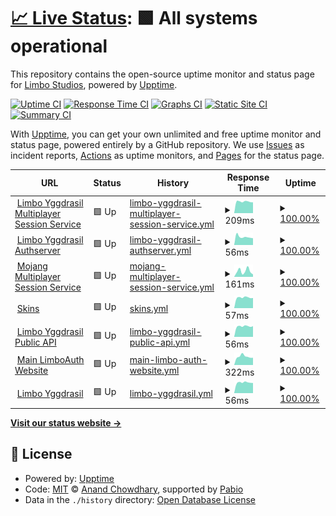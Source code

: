 # [📈 Live Status](https://status.lsmp.tech): <!--live status--> **🟩 All systems operational**

This repository contains the open-source uptime monitor and status page for [Limbo Studios](https://status.lsmp.tech), powered by [Upptime](https://github.com/upptime/upptime).

[![Uptime CI](https://github.com/Limbo-Studios/limbo-status-page/workflows/Uptime%20CI/badge.svg)](https://github.com/Limbo-Studios/limbo-status-page/actions?query=workflow%3A%22Uptime+CI%22)
[![Response Time CI](https://github.com/Limbo-Studios/limbo-status-page/workflows/Response%20Time%20CI/badge.svg)](https://github.com/Limbo-Studios/limbo-status-page/actions?query=workflow%3A%22Response+Time+CI%22)
[![Graphs CI](https://github.com/Limbo-Studios/limbo-status-page/workflows/Graphs%20CI/badge.svg)](https://github.com/Limbo-Studios/limbo-status-page/actions?query=workflow%3A%22Graphs+CI%22)
[![Static Site CI](https://github.com/Limbo-Studios/limbo-status-page/workflows/Static%20Site%20CI/badge.svg)](https://github.com/Limbo-Studios/limbo-status-page/actions?query=workflow%3A%22Static+Site+CI%22)
[![Summary CI](https://github.com/Limbo-Studios/limbo-status-page/workflows/Summary%20CI/badge.svg)](https://github.com/Limbo-Studios/limbo-status-page/actions?query=workflow%3A%22Summary+CI%22)

With [Upptime](https://upptime.js.org), you can get your own unlimited and free uptime monitor and status page, powered entirely by a GitHub repository. We use [Issues](https://github.com/Limbo-Studios/limbo-status-page/issues) as incident reports, [Actions](https://github.com/Limbo-Studios/limbo-status-page/actions) as uptime monitors, and [Pages](https://status.lsmp.tech) for the status page.

<!--start: status pages-->
<!-- This summary is generated by Upptime (https://github.com/upptime/upptime) -->
<!-- Do not edit this manually, your changes will be overwritten -->
<!-- prettier-ignore -->
| URL | Status | History | Response Time | Uptime |
| --- | ------ | ------- | ------------- | ------ |
| <img alt="" src="https://icons.duckduckgo.com/ip3/minecraft.everland.lsmp.tech.ico" height="13"> [Limbo Yggdrasil Multiplayer Session Service](https://minecraft.everland.lsmp.tech) | 🟩 Up | [limbo-yggdrasil-multiplayer-session-service.yml](https://github.com/Limbo-Studios/everland-status-page/commits/HEAD/history/limbo-yggdrasil-multiplayer-session-service.yml) | <details><summary><img alt="Response time graph" src="./graphs/limbo-yggdrasil-multiplayer-session-service/response-time-week.png" height="20"> 209ms</summary><br><a href="https://status.lsmp.tech/history/limbo-yggdrasil-multiplayer-session-service"><img alt="Response time 215" src="https://img.shields.io/endpoint?url=https%3A%2F%2Fraw.githubusercontent.com%2FLimbo-Studios%2Feverland-status-page%2FHEAD%2Fapi%2Flimbo-yggdrasil-multiplayer-session-service%2Fresponse-time.json"></a><br><a href="https://status.lsmp.tech/history/limbo-yggdrasil-multiplayer-session-service"><img alt="24-hour response time 188" src="https://img.shields.io/endpoint?url=https%3A%2F%2Fraw.githubusercontent.com%2FLimbo-Studios%2Feverland-status-page%2FHEAD%2Fapi%2Flimbo-yggdrasil-multiplayer-session-service%2Fresponse-time-day.json"></a><br><a href="https://status.lsmp.tech/history/limbo-yggdrasil-multiplayer-session-service"><img alt="7-day response time 209" src="https://img.shields.io/endpoint?url=https%3A%2F%2Fraw.githubusercontent.com%2FLimbo-Studios%2Feverland-status-page%2FHEAD%2Fapi%2Flimbo-yggdrasil-multiplayer-session-service%2Fresponse-time-week.json"></a><br><a href="https://status.lsmp.tech/history/limbo-yggdrasil-multiplayer-session-service"><img alt="30-day response time 217" src="https://img.shields.io/endpoint?url=https%3A%2F%2Fraw.githubusercontent.com%2FLimbo-Studios%2Feverland-status-page%2FHEAD%2Fapi%2Flimbo-yggdrasil-multiplayer-session-service%2Fresponse-time-month.json"></a><br><a href="https://status.lsmp.tech/history/limbo-yggdrasil-multiplayer-session-service"><img alt="1-year response time 215" src="https://img.shields.io/endpoint?url=https%3A%2F%2Fraw.githubusercontent.com%2FLimbo-Studios%2Feverland-status-page%2FHEAD%2Fapi%2Flimbo-yggdrasil-multiplayer-session-service%2Fresponse-time-year.json"></a></details> | <details><summary><a href="https://status.lsmp.tech/history/limbo-yggdrasil-multiplayer-session-service">100.00%</a></summary><a href="https://status.lsmp.tech/history/limbo-yggdrasil-multiplayer-session-service"><img alt="All-time uptime 99.86%" src="https://img.shields.io/endpoint?url=https%3A%2F%2Fraw.githubusercontent.com%2FLimbo-Studios%2Feverland-status-page%2FHEAD%2Fapi%2Flimbo-yggdrasil-multiplayer-session-service%2Fuptime.json"></a><br><a href="https://status.lsmp.tech/history/limbo-yggdrasil-multiplayer-session-service"><img alt="24-hour uptime 100.00%" src="https://img.shields.io/endpoint?url=https%3A%2F%2Fraw.githubusercontent.com%2FLimbo-Studios%2Feverland-status-page%2FHEAD%2Fapi%2Flimbo-yggdrasil-multiplayer-session-service%2Fuptime-day.json"></a><br><a href="https://status.lsmp.tech/history/limbo-yggdrasil-multiplayer-session-service"><img alt="7-day uptime 100.00%" src="https://img.shields.io/endpoint?url=https%3A%2F%2Fraw.githubusercontent.com%2FLimbo-Studios%2Feverland-status-page%2FHEAD%2Fapi%2Flimbo-yggdrasil-multiplayer-session-service%2Fuptime-week.json"></a><br><a href="https://status.lsmp.tech/history/limbo-yggdrasil-multiplayer-session-service"><img alt="30-day uptime 100.00%" src="https://img.shields.io/endpoint?url=https%3A%2F%2Fraw.githubusercontent.com%2FLimbo-Studios%2Feverland-status-page%2FHEAD%2Fapi%2Flimbo-yggdrasil-multiplayer-session-service%2Fuptime-month.json"></a><br><a href="https://status.lsmp.tech/history/limbo-yggdrasil-multiplayer-session-service"><img alt="1-year uptime 99.86%" src="https://img.shields.io/endpoint?url=https%3A%2F%2Fraw.githubusercontent.com%2FLimbo-Studios%2Feverland-status-page%2FHEAD%2Fapi%2Flimbo-yggdrasil-multiplayer-session-service%2Fuptime-year.json"></a></details>
| <img alt="" src="https://icons.duckduckgo.com/ip3/minecraft.everland.lsmp.tech.ico" height="13"> [Limbo Yggdrasil Authserver](https://minecraft.everland.lsmp.tech) | 🟩 Up | [limbo-yggdrasil-authserver.yml](https://github.com/Limbo-Studios/everland-status-page/commits/HEAD/history/limbo-yggdrasil-authserver.yml) | <details><summary><img alt="Response time graph" src="./graphs/limbo-yggdrasil-authserver/response-time-week.png" height="20"> 56ms</summary><br><a href="https://status.lsmp.tech/history/limbo-yggdrasil-authserver"><img alt="Response time 53" src="https://img.shields.io/endpoint?url=https%3A%2F%2Fraw.githubusercontent.com%2FLimbo-Studios%2Feverland-status-page%2FHEAD%2Fapi%2Flimbo-yggdrasil-authserver%2Fresponse-time.json"></a><br><a href="https://status.lsmp.tech/history/limbo-yggdrasil-authserver"><img alt="24-hour response time 51" src="https://img.shields.io/endpoint?url=https%3A%2F%2Fraw.githubusercontent.com%2FLimbo-Studios%2Feverland-status-page%2FHEAD%2Fapi%2Flimbo-yggdrasil-authserver%2Fresponse-time-day.json"></a><br><a href="https://status.lsmp.tech/history/limbo-yggdrasil-authserver"><img alt="7-day response time 56" src="https://img.shields.io/endpoint?url=https%3A%2F%2Fraw.githubusercontent.com%2FLimbo-Studios%2Feverland-status-page%2FHEAD%2Fapi%2Flimbo-yggdrasil-authserver%2Fresponse-time-week.json"></a><br><a href="https://status.lsmp.tech/history/limbo-yggdrasil-authserver"><img alt="30-day response time 54" src="https://img.shields.io/endpoint?url=https%3A%2F%2Fraw.githubusercontent.com%2FLimbo-Studios%2Feverland-status-page%2FHEAD%2Fapi%2Flimbo-yggdrasil-authserver%2Fresponse-time-month.json"></a><br><a href="https://status.lsmp.tech/history/limbo-yggdrasil-authserver"><img alt="1-year response time 53" src="https://img.shields.io/endpoint?url=https%3A%2F%2Fraw.githubusercontent.com%2FLimbo-Studios%2Feverland-status-page%2FHEAD%2Fapi%2Flimbo-yggdrasil-authserver%2Fresponse-time-year.json"></a></details> | <details><summary><a href="https://status.lsmp.tech/history/limbo-yggdrasil-authserver">100.00%</a></summary><a href="https://status.lsmp.tech/history/limbo-yggdrasil-authserver"><img alt="All-time uptime 99.86%" src="https://img.shields.io/endpoint?url=https%3A%2F%2Fraw.githubusercontent.com%2FLimbo-Studios%2Feverland-status-page%2FHEAD%2Fapi%2Flimbo-yggdrasil-authserver%2Fuptime.json"></a><br><a href="https://status.lsmp.tech/history/limbo-yggdrasil-authserver"><img alt="24-hour uptime 100.00%" src="https://img.shields.io/endpoint?url=https%3A%2F%2Fraw.githubusercontent.com%2FLimbo-Studios%2Feverland-status-page%2FHEAD%2Fapi%2Flimbo-yggdrasil-authserver%2Fuptime-day.json"></a><br><a href="https://status.lsmp.tech/history/limbo-yggdrasil-authserver"><img alt="7-day uptime 100.00%" src="https://img.shields.io/endpoint?url=https%3A%2F%2Fraw.githubusercontent.com%2FLimbo-Studios%2Feverland-status-page%2FHEAD%2Fapi%2Flimbo-yggdrasil-authserver%2Fuptime-week.json"></a><br><a href="https://status.lsmp.tech/history/limbo-yggdrasil-authserver"><img alt="30-day uptime 100.00%" src="https://img.shields.io/endpoint?url=https%3A%2F%2Fraw.githubusercontent.com%2FLimbo-Studios%2Feverland-status-page%2FHEAD%2Fapi%2Flimbo-yggdrasil-authserver%2Fuptime-month.json"></a><br><a href="https://status.lsmp.tech/history/limbo-yggdrasil-authserver"><img alt="1-year uptime 99.86%" src="https://img.shields.io/endpoint?url=https%3A%2F%2Fraw.githubusercontent.com%2FLimbo-Studios%2Feverland-status-page%2FHEAD%2Fapi%2Flimbo-yggdrasil-authserver%2Fuptime-year.json"></a></details>
| <img alt="" src="https://icons.duckduckgo.com/ip3/session.minecraft.net.ico" height="13"> [Mojang Multiplayer Session Service](http://session.minecraft.net) | 🟩 Up | [mojang-multiplayer-session-service.yml](https://github.com/Limbo-Studios/everland-status-page/commits/HEAD/history/mojang-multiplayer-session-service.yml) | <details><summary><img alt="Response time graph" src="./graphs/mojang-multiplayer-session-service/response-time-week.png" height="20"> 161ms</summary><br><a href="https://status.lsmp.tech/history/mojang-multiplayer-session-service"><img alt="Response time 134" src="https://img.shields.io/endpoint?url=https%3A%2F%2Fraw.githubusercontent.com%2FLimbo-Studios%2Feverland-status-page%2FHEAD%2Fapi%2Fmojang-multiplayer-session-service%2Fresponse-time.json"></a><br><a href="https://status.lsmp.tech/history/mojang-multiplayer-session-service"><img alt="24-hour response time 42" src="https://img.shields.io/endpoint?url=https%3A%2F%2Fraw.githubusercontent.com%2FLimbo-Studios%2Feverland-status-page%2FHEAD%2Fapi%2Fmojang-multiplayer-session-service%2Fresponse-time-day.json"></a><br><a href="https://status.lsmp.tech/history/mojang-multiplayer-session-service"><img alt="7-day response time 161" src="https://img.shields.io/endpoint?url=https%3A%2F%2Fraw.githubusercontent.com%2FLimbo-Studios%2Feverland-status-page%2FHEAD%2Fapi%2Fmojang-multiplayer-session-service%2Fresponse-time-week.json"></a><br><a href="https://status.lsmp.tech/history/mojang-multiplayer-session-service"><img alt="30-day response time 126" src="https://img.shields.io/endpoint?url=https%3A%2F%2Fraw.githubusercontent.com%2FLimbo-Studios%2Feverland-status-page%2FHEAD%2Fapi%2Fmojang-multiplayer-session-service%2Fresponse-time-month.json"></a><br><a href="https://status.lsmp.tech/history/mojang-multiplayer-session-service"><img alt="1-year response time 134" src="https://img.shields.io/endpoint?url=https%3A%2F%2Fraw.githubusercontent.com%2FLimbo-Studios%2Feverland-status-page%2FHEAD%2Fapi%2Fmojang-multiplayer-session-service%2Fresponse-time-year.json"></a></details> | <details><summary><a href="https://status.lsmp.tech/history/mojang-multiplayer-session-service">100.00%</a></summary><a href="https://status.lsmp.tech/history/mojang-multiplayer-session-service"><img alt="All-time uptime 100.00%" src="https://img.shields.io/endpoint?url=https%3A%2F%2Fraw.githubusercontent.com%2FLimbo-Studios%2Feverland-status-page%2FHEAD%2Fapi%2Fmojang-multiplayer-session-service%2Fuptime.json"></a><br><a href="https://status.lsmp.tech/history/mojang-multiplayer-session-service"><img alt="24-hour uptime 100.00%" src="https://img.shields.io/endpoint?url=https%3A%2F%2Fraw.githubusercontent.com%2FLimbo-Studios%2Feverland-status-page%2FHEAD%2Fapi%2Fmojang-multiplayer-session-service%2Fuptime-day.json"></a><br><a href="https://status.lsmp.tech/history/mojang-multiplayer-session-service"><img alt="7-day uptime 100.00%" src="https://img.shields.io/endpoint?url=https%3A%2F%2Fraw.githubusercontent.com%2FLimbo-Studios%2Feverland-status-page%2FHEAD%2Fapi%2Fmojang-multiplayer-session-service%2Fuptime-week.json"></a><br><a href="https://status.lsmp.tech/history/mojang-multiplayer-session-service"><img alt="30-day uptime 100.00%" src="https://img.shields.io/endpoint?url=https%3A%2F%2Fraw.githubusercontent.com%2FLimbo-Studios%2Feverland-status-page%2FHEAD%2Fapi%2Fmojang-multiplayer-session-service%2Fuptime-month.json"></a><br><a href="https://status.lsmp.tech/history/mojang-multiplayer-session-service"><img alt="1-year uptime 100.00%" src="https://img.shields.io/endpoint?url=https%3A%2F%2Fraw.githubusercontent.com%2FLimbo-Studios%2Feverland-status-page%2FHEAD%2Fapi%2Fmojang-multiplayer-session-service%2Fuptime-year.json"></a></details>
| <img alt="" src="https://icons.duckduckgo.com/ip3/minecraft.everland.lsmp.tech.ico" height="13"> [Skins](https://minecraft.everland.lsmp.tech) | 🟩 Up | [skins.yml](https://github.com/Limbo-Studios/everland-status-page/commits/HEAD/history/skins.yml) | <details><summary><img alt="Response time graph" src="./graphs/skins/response-time-week.png" height="20"> 57ms</summary><br><a href="https://status.lsmp.tech/history/skins"><img alt="Response time 52" src="https://img.shields.io/endpoint?url=https%3A%2F%2Fraw.githubusercontent.com%2FLimbo-Studios%2Feverland-status-page%2FHEAD%2Fapi%2Fskins%2Fresponse-time.json"></a><br><a href="https://status.lsmp.tech/history/skins"><img alt="24-hour response time 54" src="https://img.shields.io/endpoint?url=https%3A%2F%2Fraw.githubusercontent.com%2FLimbo-Studios%2Feverland-status-page%2FHEAD%2Fapi%2Fskins%2Fresponse-time-day.json"></a><br><a href="https://status.lsmp.tech/history/skins"><img alt="7-day response time 57" src="https://img.shields.io/endpoint?url=https%3A%2F%2Fraw.githubusercontent.com%2FLimbo-Studios%2Feverland-status-page%2FHEAD%2Fapi%2Fskins%2Fresponse-time-week.json"></a><br><a href="https://status.lsmp.tech/history/skins"><img alt="30-day response time 53" src="https://img.shields.io/endpoint?url=https%3A%2F%2Fraw.githubusercontent.com%2FLimbo-Studios%2Feverland-status-page%2FHEAD%2Fapi%2Fskins%2Fresponse-time-month.json"></a><br><a href="https://status.lsmp.tech/history/skins"><img alt="1-year response time 52" src="https://img.shields.io/endpoint?url=https%3A%2F%2Fraw.githubusercontent.com%2FLimbo-Studios%2Feverland-status-page%2FHEAD%2Fapi%2Fskins%2Fresponse-time-year.json"></a></details> | <details><summary><a href="https://status.lsmp.tech/history/skins">100.00%</a></summary><a href="https://status.lsmp.tech/history/skins"><img alt="All-time uptime 99.86%" src="https://img.shields.io/endpoint?url=https%3A%2F%2Fraw.githubusercontent.com%2FLimbo-Studios%2Feverland-status-page%2FHEAD%2Fapi%2Fskins%2Fuptime.json"></a><br><a href="https://status.lsmp.tech/history/skins"><img alt="24-hour uptime 100.00%" src="https://img.shields.io/endpoint?url=https%3A%2F%2Fraw.githubusercontent.com%2FLimbo-Studios%2Feverland-status-page%2FHEAD%2Fapi%2Fskins%2Fuptime-day.json"></a><br><a href="https://status.lsmp.tech/history/skins"><img alt="7-day uptime 100.00%" src="https://img.shields.io/endpoint?url=https%3A%2F%2Fraw.githubusercontent.com%2FLimbo-Studios%2Feverland-status-page%2FHEAD%2Fapi%2Fskins%2Fuptime-week.json"></a><br><a href="https://status.lsmp.tech/history/skins"><img alt="30-day uptime 100.00%" src="https://img.shields.io/endpoint?url=https%3A%2F%2Fraw.githubusercontent.com%2FLimbo-Studios%2Feverland-status-page%2FHEAD%2Fapi%2Fskins%2Fuptime-month.json"></a><br><a href="https://status.lsmp.tech/history/skins"><img alt="1-year uptime 99.86%" src="https://img.shields.io/endpoint?url=https%3A%2F%2Fraw.githubusercontent.com%2FLimbo-Studios%2Feverland-status-page%2FHEAD%2Fapi%2Fskins%2Fuptime-year.json"></a></details>
| <img alt="" src="https://icons.duckduckgo.com/ip3/minecraft.everland.lsmp.tech.ico" height="13"> [Limbo Yggdrasil Public API](https://minecraft.everland.lsmp.tech/authlib-injector) | 🟩 Up | [limbo-yggdrasil-public-api.yml](https://github.com/Limbo-Studios/everland-status-page/commits/HEAD/history/limbo-yggdrasil-public-api.yml) | <details><summary><img alt="Response time graph" src="./graphs/limbo-yggdrasil-public-api/response-time-week.png" height="20"> 56ms</summary><br><a href="https://status.lsmp.tech/history/limbo-yggdrasil-public-api"><img alt="Response time 52" src="https://img.shields.io/endpoint?url=https%3A%2F%2Fraw.githubusercontent.com%2FLimbo-Studios%2Feverland-status-page%2FHEAD%2Fapi%2Flimbo-yggdrasil-public-api%2Fresponse-time.json"></a><br><a href="https://status.lsmp.tech/history/limbo-yggdrasil-public-api"><img alt="24-hour response time 51" src="https://img.shields.io/endpoint?url=https%3A%2F%2Fraw.githubusercontent.com%2FLimbo-Studios%2Feverland-status-page%2FHEAD%2Fapi%2Flimbo-yggdrasil-public-api%2Fresponse-time-day.json"></a><br><a href="https://status.lsmp.tech/history/limbo-yggdrasil-public-api"><img alt="7-day response time 56" src="https://img.shields.io/endpoint?url=https%3A%2F%2Fraw.githubusercontent.com%2FLimbo-Studios%2Feverland-status-page%2FHEAD%2Fapi%2Flimbo-yggdrasil-public-api%2Fresponse-time-week.json"></a><br><a href="https://status.lsmp.tech/history/limbo-yggdrasil-public-api"><img alt="30-day response time 53" src="https://img.shields.io/endpoint?url=https%3A%2F%2Fraw.githubusercontent.com%2FLimbo-Studios%2Feverland-status-page%2FHEAD%2Fapi%2Flimbo-yggdrasil-public-api%2Fresponse-time-month.json"></a><br><a href="https://status.lsmp.tech/history/limbo-yggdrasil-public-api"><img alt="1-year response time 52" src="https://img.shields.io/endpoint?url=https%3A%2F%2Fraw.githubusercontent.com%2FLimbo-Studios%2Feverland-status-page%2FHEAD%2Fapi%2Flimbo-yggdrasil-public-api%2Fresponse-time-year.json"></a></details> | <details><summary><a href="https://status.lsmp.tech/history/limbo-yggdrasil-public-api">100.00%</a></summary><a href="https://status.lsmp.tech/history/limbo-yggdrasil-public-api"><img alt="All-time uptime 99.86%" src="https://img.shields.io/endpoint?url=https%3A%2F%2Fraw.githubusercontent.com%2FLimbo-Studios%2Feverland-status-page%2FHEAD%2Fapi%2Flimbo-yggdrasil-public-api%2Fuptime.json"></a><br><a href="https://status.lsmp.tech/history/limbo-yggdrasil-public-api"><img alt="24-hour uptime 100.00%" src="https://img.shields.io/endpoint?url=https%3A%2F%2Fraw.githubusercontent.com%2FLimbo-Studios%2Feverland-status-page%2FHEAD%2Fapi%2Flimbo-yggdrasil-public-api%2Fuptime-day.json"></a><br><a href="https://status.lsmp.tech/history/limbo-yggdrasil-public-api"><img alt="7-day uptime 100.00%" src="https://img.shields.io/endpoint?url=https%3A%2F%2Fraw.githubusercontent.com%2FLimbo-Studios%2Feverland-status-page%2FHEAD%2Fapi%2Flimbo-yggdrasil-public-api%2Fuptime-week.json"></a><br><a href="https://status.lsmp.tech/history/limbo-yggdrasil-public-api"><img alt="30-day uptime 100.00%" src="https://img.shields.io/endpoint?url=https%3A%2F%2Fraw.githubusercontent.com%2FLimbo-Studios%2Feverland-status-page%2FHEAD%2Fapi%2Flimbo-yggdrasil-public-api%2Fuptime-month.json"></a><br><a href="https://status.lsmp.tech/history/limbo-yggdrasil-public-api"><img alt="1-year uptime 99.86%" src="https://img.shields.io/endpoint?url=https%3A%2F%2Fraw.githubusercontent.com%2FLimbo-Studios%2Feverland-status-page%2FHEAD%2Fapi%2Flimbo-yggdrasil-public-api%2Fuptime-year.json"></a></details>
| <img alt="" src="https://icons.duckduckgo.com/ip3/auth.everland.lsmp.tech.ico" height="13"> [Main LimboAuth Website](https://auth.everland.lsmp.tech/) | 🟩 Up | [main-limbo-auth-website.yml](https://github.com/Limbo-Studios/everland-status-page/commits/HEAD/history/main-limbo-auth-website.yml) | <details><summary><img alt="Response time graph" src="./graphs/main-limbo-auth-website/response-time-week.png" height="20"> 322ms</summary><br><a href="https://status.lsmp.tech/history/main-limbo-auth-website"><img alt="Response time 334" src="https://img.shields.io/endpoint?url=https%3A%2F%2Fraw.githubusercontent.com%2FLimbo-Studios%2Feverland-status-page%2FHEAD%2Fapi%2Fmain-limbo-auth-website%2Fresponse-time.json"></a><br><a href="https://status.lsmp.tech/history/main-limbo-auth-website"><img alt="24-hour response time 306" src="https://img.shields.io/endpoint?url=https%3A%2F%2Fraw.githubusercontent.com%2FLimbo-Studios%2Feverland-status-page%2FHEAD%2Fapi%2Fmain-limbo-auth-website%2Fresponse-time-day.json"></a><br><a href="https://status.lsmp.tech/history/main-limbo-auth-website"><img alt="7-day response time 322" src="https://img.shields.io/endpoint?url=https%3A%2F%2Fraw.githubusercontent.com%2FLimbo-Studios%2Feverland-status-page%2FHEAD%2Fapi%2Fmain-limbo-auth-website%2Fresponse-time-week.json"></a><br><a href="https://status.lsmp.tech/history/main-limbo-auth-website"><img alt="30-day response time 309" src="https://img.shields.io/endpoint?url=https%3A%2F%2Fraw.githubusercontent.com%2FLimbo-Studios%2Feverland-status-page%2FHEAD%2Fapi%2Fmain-limbo-auth-website%2Fresponse-time-month.json"></a><br><a href="https://status.lsmp.tech/history/main-limbo-auth-website"><img alt="1-year response time 334" src="https://img.shields.io/endpoint?url=https%3A%2F%2Fraw.githubusercontent.com%2FLimbo-Studios%2Feverland-status-page%2FHEAD%2Fapi%2Fmain-limbo-auth-website%2Fresponse-time-year.json"></a></details> | <details><summary><a href="https://status.lsmp.tech/history/main-limbo-auth-website">100.00%</a></summary><a href="https://status.lsmp.tech/history/main-limbo-auth-website"><img alt="All-time uptime 99.80%" src="https://img.shields.io/endpoint?url=https%3A%2F%2Fraw.githubusercontent.com%2FLimbo-Studios%2Feverland-status-page%2FHEAD%2Fapi%2Fmain-limbo-auth-website%2Fuptime.json"></a><br><a href="https://status.lsmp.tech/history/main-limbo-auth-website"><img alt="24-hour uptime 100.00%" src="https://img.shields.io/endpoint?url=https%3A%2F%2Fraw.githubusercontent.com%2FLimbo-Studios%2Feverland-status-page%2FHEAD%2Fapi%2Fmain-limbo-auth-website%2Fuptime-day.json"></a><br><a href="https://status.lsmp.tech/history/main-limbo-auth-website"><img alt="7-day uptime 100.00%" src="https://img.shields.io/endpoint?url=https%3A%2F%2Fraw.githubusercontent.com%2FLimbo-Studios%2Feverland-status-page%2FHEAD%2Fapi%2Fmain-limbo-auth-website%2Fuptime-week.json"></a><br><a href="https://status.lsmp.tech/history/main-limbo-auth-website"><img alt="30-day uptime 99.94%" src="https://img.shields.io/endpoint?url=https%3A%2F%2Fraw.githubusercontent.com%2FLimbo-Studios%2Feverland-status-page%2FHEAD%2Fapi%2Fmain-limbo-auth-website%2Fuptime-month.json"></a><br><a href="https://status.lsmp.tech/history/main-limbo-auth-website"><img alt="1-year uptime 99.80%" src="https://img.shields.io/endpoint?url=https%3A%2F%2Fraw.githubusercontent.com%2FLimbo-Studios%2Feverland-status-page%2FHEAD%2Fapi%2Fmain-limbo-auth-website%2Fuptime-year.json"></a></details>
| <img alt="" src="https://icons.duckduckgo.com/ip3/minecraft.everland.lsmp.tech.ico" height="13"> [Limbo Yggdrasil](https://minecraft.everland.lsmp.tech) | 🟩 Up | [limbo-yggdrasil.yml](https://github.com/Limbo-Studios/everland-status-page/commits/HEAD/history/limbo-yggdrasil.yml) | <details><summary><img alt="Response time graph" src="./graphs/limbo-yggdrasil/response-time-week.png" height="20"> 56ms</summary><br><a href="https://status.lsmp.tech/history/limbo-yggdrasil"><img alt="Response time 52" src="https://img.shields.io/endpoint?url=https%3A%2F%2Fraw.githubusercontent.com%2FLimbo-Studios%2Feverland-status-page%2FHEAD%2Fapi%2Flimbo-yggdrasil%2Fresponse-time.json"></a><br><a href="https://status.lsmp.tech/history/limbo-yggdrasil"><img alt="24-hour response time 51" src="https://img.shields.io/endpoint?url=https%3A%2F%2Fraw.githubusercontent.com%2FLimbo-Studios%2Feverland-status-page%2FHEAD%2Fapi%2Flimbo-yggdrasil%2Fresponse-time-day.json"></a><br><a href="https://status.lsmp.tech/history/limbo-yggdrasil"><img alt="7-day response time 56" src="https://img.shields.io/endpoint?url=https%3A%2F%2Fraw.githubusercontent.com%2FLimbo-Studios%2Feverland-status-page%2FHEAD%2Fapi%2Flimbo-yggdrasil%2Fresponse-time-week.json"></a><br><a href="https://status.lsmp.tech/history/limbo-yggdrasil"><img alt="30-day response time 53" src="https://img.shields.io/endpoint?url=https%3A%2F%2Fraw.githubusercontent.com%2FLimbo-Studios%2Feverland-status-page%2FHEAD%2Fapi%2Flimbo-yggdrasil%2Fresponse-time-month.json"></a><br><a href="https://status.lsmp.tech/history/limbo-yggdrasil"><img alt="1-year response time 52" src="https://img.shields.io/endpoint?url=https%3A%2F%2Fraw.githubusercontent.com%2FLimbo-Studios%2Feverland-status-page%2FHEAD%2Fapi%2Flimbo-yggdrasil%2Fresponse-time-year.json"></a></details> | <details><summary><a href="https://status.lsmp.tech/history/limbo-yggdrasil">100.00%</a></summary><a href="https://status.lsmp.tech/history/limbo-yggdrasil"><img alt="All-time uptime 99.83%" src="https://img.shields.io/endpoint?url=https%3A%2F%2Fraw.githubusercontent.com%2FLimbo-Studios%2Feverland-status-page%2FHEAD%2Fapi%2Flimbo-yggdrasil%2Fuptime.json"></a><br><a href="https://status.lsmp.tech/history/limbo-yggdrasil"><img alt="24-hour uptime 100.00%" src="https://img.shields.io/endpoint?url=https%3A%2F%2Fraw.githubusercontent.com%2FLimbo-Studios%2Feverland-status-page%2FHEAD%2Fapi%2Flimbo-yggdrasil%2Fuptime-day.json"></a><br><a href="https://status.lsmp.tech/history/limbo-yggdrasil"><img alt="7-day uptime 100.00%" src="https://img.shields.io/endpoint?url=https%3A%2F%2Fraw.githubusercontent.com%2FLimbo-Studios%2Feverland-status-page%2FHEAD%2Fapi%2Flimbo-yggdrasil%2Fuptime-week.json"></a><br><a href="https://status.lsmp.tech/history/limbo-yggdrasil"><img alt="30-day uptime 100.00%" src="https://img.shields.io/endpoint?url=https%3A%2F%2Fraw.githubusercontent.com%2FLimbo-Studios%2Feverland-status-page%2FHEAD%2Fapi%2Flimbo-yggdrasil%2Fuptime-month.json"></a><br><a href="https://status.lsmp.tech/history/limbo-yggdrasil"><img alt="1-year uptime 99.83%" src="https://img.shields.io/endpoint?url=https%3A%2F%2Fraw.githubusercontent.com%2FLimbo-Studios%2Feverland-status-page%2FHEAD%2Fapi%2Flimbo-yggdrasil%2Fuptime-year.json"></a></details>

<!--end: status pages-->

[**Visit our status website →**](https://status.lsmp.tech)

## 📄 License

- Powered by: [Upptime](https://github.com/upptime/upptime)
- Code: [MIT](./LICENSE) © [Anand Chowdhary](https://anandchowdhary.com), supported by [Pabio](https://pabio.com)
- Data in the `./history` directory: [Open Database License](https://opendatacommons.org/licenses/odbl/1-0/)
